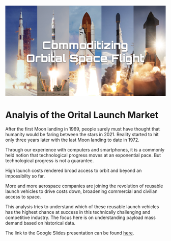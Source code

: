 ![](./img/header.png)

# Analyis of the Orital Launch Market
After the first Moon landing in 1969, people surely must have thought that humanity would be faring between the stars in 2021. Reality started to hit only three years later with the last Moon landing to date in 1972. 

Through our experience with computers and smartphones, it is a commonly held notion that technological progress moves at an exponential pace. But technological progress is not a guarantee.

High launch costs rendered broad access to orbit and beyond an impossibilty so far. 

More and more aerospace companies are joining the revolution of reusable launch vehicles to drive costs down, broadening commercial and civilian access to space.

This analysis tries to understand which of these reusable launch vehicles has the highest chance at success in this technically challenging and competitive industry. The focus here is on understanding payload mass demand based on historical data.

The link to the Google Slides presentation can be found [here](https://docs.google.com/presentation/d/17ntB3DWAQ2phthTD7lwG6r-HAn0Chs6MlOeARfAtu4c/edit?usp=sharing).
